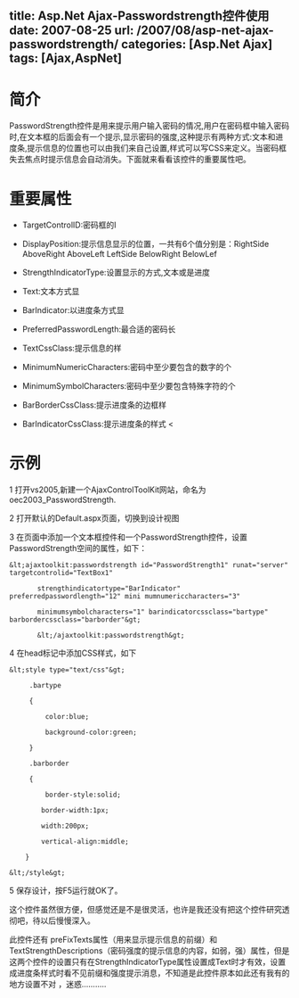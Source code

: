 title:   Asp.Net Ajax-Passwordstrength控件使用
date:  2007-08-25
url:  /2007/08/asp-net-ajax-passwordstrength/
categories: [Asp.Net Ajax]
tags:  [Ajax,AspNet]
---

# 简介

PasswordStrength控件是用来提示用户输入密码的情况,用户在密码框中输入密码时,在文本框的后面会有一个提示,显示密码的强度,这种提示有两种方式:文本和进度条,提示信息的位置也可以由我们来自己设置,样式可以写CSS来定义。当密码框失去焦点时提示信息会自动消失。下面就来看看该控件的重要属性吧。
<!--more-->
# 重要属性

*   TargetControlID:密码框的I

*   DisplayPosition:提示信息显示的位置，一共有6个值分别是：RightSide AboveRight AboveLeft LeftSide BelowRight BelowLef

*   StrengthIndicatorType:设置显示的方式,文本或是进度

*   Text:文本方式显

*   BarIndicator:以进度条方式显

*   PreferredPasswordLength:最合适的密码长

*   TextCssClass:提示信息的样

*   MinimumNumericCharacters:密码中至少要包含的数字的个

*   MinimumSymbolCharacters:密码中至少要包含特殊字符的个

*   BarBorderCssClass:提示进度条的边框样

*   BarIndicatorCssClass:提示进度条的样式 &lt;

# 示例

1 打开vs2005,新建一个AjaxControlToolKit网站，命名为oec2003_PasswordStrength.

2 打开默认的Default.aspx页面，切换到设计视图

3 在页面中添加一个文本框控件和一个PasswordStrength控件，设置PasswordStrength空间的属性，如下：

```
&lt;ajaxtoolkit:passwordstrength id="PasswordStrength1" runat="server" targetcontrolid="TextBox1"

       strengthindicatortype="BarIndicator" preferredpasswordlength="12" mini mumnumericcharacters="3"

       minimumsymbolcharacters="1" barindicatorcssclass="bartype" barbordercssclass="barborder"&gt;

       &lt;/ajaxtoolkit:passwordstrength&gt;
```

4 在head标记中添加CSS样式，如下

```
&lt;style type="text/css"&gt;

     .bartype

     {

         color:blue;

         background-color:green;

     }

     .barborder

     {

         border-style:solid;

        border-width:1px;

        width:200px;

        vertical-align:middle;

    }

&lt;/style&gt;
```

5 保存设计，按F5运行就OK了。

这个控件虽然很方便，但感觉还是不是很灵活，也许是我还没有把这个控件研究透彻吧，待以后慢慢深入。

此控件还有 preFixTexts属性（用来显示提示信息的前缀）和TextStrengthDescriptions（密码强度的提示信息的内容，如弱，强）属性，但是这两个控件的设置只有在StrengthIndicatorType属性设置成Text时才有效，设置成进度条样式时看不见前缀和强度提示消息，不知道是此控件原本如此还有我有的地方设置不对 ，迷惑...........


